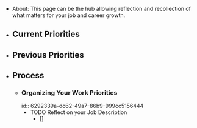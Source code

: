 - About: This page can be the hub allowing reflection and recollection of what matters for your job and career growth.
- ## Current Priorities
- ## Previous Priorities
- ## Process
	- ### Organizing Your Work Priorities
	  id:: 6292339a-dc62-49a7-86b9-999cc5156444
		- TODO Reflect on your Job Description
			- []